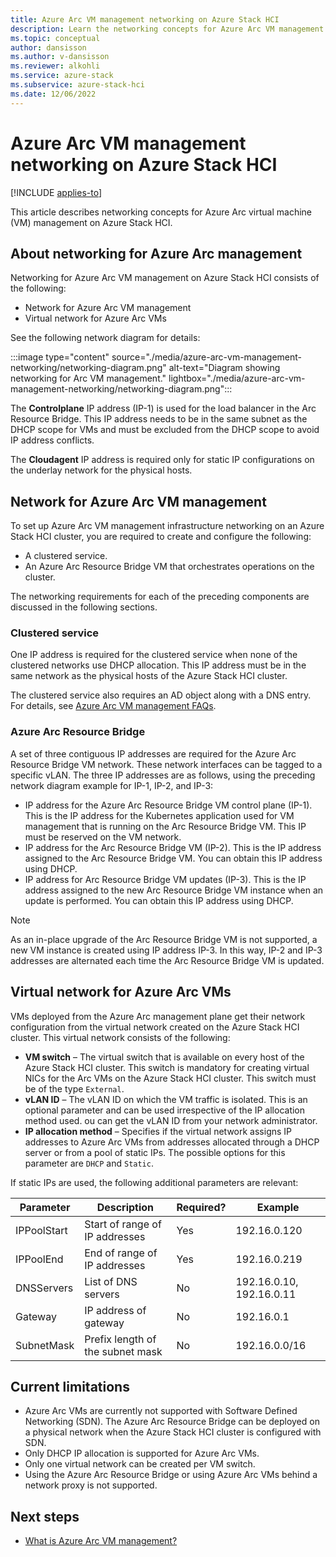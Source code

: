 ```yaml
---
title: Azure Arc VM management networking on Azure Stack HCI
description: Learn the networking concepts for Azure Arc VM management on Azure Stack HCI.
ms.topic: conceptual
author: dansisson
ms.author: v-dansisson
ms.reviewer: alkohli
ms.service: azure-stack
ms.subservice: azure-stack-hci
ms.date: 12/06/2022
---
```


# Azure Arc VM management networking on Azure Stack HCI

[!INCLUDE [applies-to](../../includes/hci-applies-to-22h2-21h2.md)]

This article describes networking concepts for Azure Arc virtual machine (VM) management on Azure Stack HCI.

## About networking for Azure Arc management

Networking for Azure Arc VM management on Azure Stack HCI consists of the following:

- Network for Azure Arc VM management
- Virtual network for Azure Arc VMs

See the following network diagram for details:

:::image type="content" source="./media/azure-arc-vm-management-networking/networking-diagram.png" alt-text="Diagram showing networking for Arc VM management." lightbox="./media/azure-arc-vm-management-networking/networking-diagram.png":::

The **Controlplane** IP address (IP-1) is used for the load balancer in the Arc Resource Bridge. This IP address needs to be in the same subnet as the DHCP scope for VMs and must be excluded from the DHCP scope to avoid IP address conflicts.

The **Cloudagent** IP address is required only for static IP configurations on the underlay network for the physical hosts.

## Network for Azure Arc VM management

To set up Azure Arc VM management infrastructure networking on an Azure Stack HCI cluster, you are required to create and configure the following:

- A clustered service.
- An Azure Arc Resource Bridge VM that orchestrates operations on the cluster.

The networking requirements for each of the preceding components are discussed in the following sections.  

### Clustered service

One IP address is required for the clustered service when none of the clustered networks use DHCP allocation. This IP address must be in the same network as the physical hosts of the Azure Stack HCI cluster.

The clustered service also requires an AD object along with a DNS entry. For details, see [Azure Arc VM management FAQs](/manage/faqs-arc-enabled-vms#my-environment-doesnt-support-dns-or-active-directory-updates-how-can-i-successfully-deploy-arc-resource-bridge).

### Azure Arc Resource Bridge

A set of three contiguous IP addresses are required for the Azure Arc Resource Bridge VM network. These network interfaces can be tagged to a specific vLAN. The three IP addresses are as follows, using the preceding network diagram example for IP-1, IP-2, and IP-3:

- IP address for the Azure Arc Resource Bridge VM control plane (IP-1). This is the IP address for the Kubernetes application used for VM management that is running on the Arc Resource Bridge VM. This IP must be reserved on the VM network.
- IP address for the Arc Resource Bridge VM (IP-2). This is the IP address assigned to the Arc Resource Bridge VM. You can obtain this IP address using DHCP.
- IP address for Arc Resource Bridge VM updates (IP-3). This is the IP address assigned to the new Arc Resource Bridge VM instance when an update is performed. You can obtain this IP address using DHCP.

> [!NOTE]
> As an in-place upgrade of the Arc Resource Bridge VM is not supported, a new VM instance is created using IP address IP-3. In this way, IP-2 and IP-3 addresses are alternated each time the Arc Resource Bridge VM is updated.

## Virtual network for Azure Arc VMs

VMs deployed from the Azure Arc management plane get their network configuration from the virtual network created on the Azure Stack HCI cluster. This virtual network consists of the following:

- **VM switch** – The virtual switch that is available on every host of the Azure Stack HCI cluster. This switch is mandatory for creating virtual NICs for the Arc VMs on the Azure Stack HCI cluster. This switch must be of the type `External`.
- **vLAN ID** – The vLAN ID on which the VM traffic is isolated. This is an optional parameter and can be used irrespective of the IP allocation method used. ou can get the vLAN ID from your network administrator.
- **IP allocation method** – Specifies if the virtual network assigns IP addresses to Azure Arc VMs from addresses allocated through a DHCP server or from a pool of static IPs. The possible options for this parameter are `DHCP` and `Static`.

If static IPs are used, the following additional parameters are relevant:

|Parameter|Description|Required?|Example|
|---|---|---|---|
|IPPoolStart|Start of range of IP addresses|Yes|192.16.0.120|
|IPPoolEnd|End of range of IP addresses|Yes|192.16.0.219|
|DNSServers|List of DNS servers|No|192.16.0.10, 192.16.0.11|
|Gateway|IP address of gateway|No|192.16.0.1|
|SubnetMask|Prefix length of the subnet mask|No|192.16.0.0/16|

## Current limitations

- Azure Arc VMs are currently not supported with Software Defined Networking (SDN). The Azure Arc Resource Bridge can be deployed on a physical network when the Azure Stack HCI cluster is configured with SDN.
- Only DHCP IP allocation is supported for Azure Arc VMs.
- Only one virtual network can be created per VM switch.
- Using the Azure Arc Resource Bridge or using Azure Arc VMs behind a network proxy is not supported.

## Next steps

- [What is Azure Arc VM management?](/manage/azure-arc-vm-management-overview)